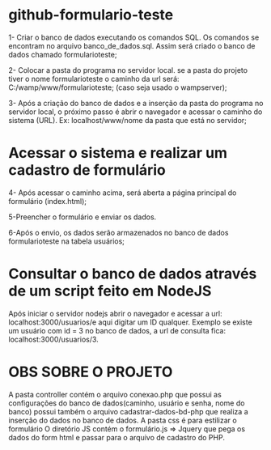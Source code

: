 # github-formulario-teste

 1- Criar o banco de dados executando os comandos SQL. Os comandos se encontram no arquivo banco_de_dados.sql. Assim será criado o banco de dados chamado formularioteste;
 
 2- Colocar a pasta do programa no servidor local. se a pasta do projeto tiver o nome formularioteste o caminho da url será: C:/wamp/www/formularioteste; (caso seja usado o wampserver);
 
 3- Após a criação do banco de dados e a inserção da pasta do programa no servidor local, o próximo passo é abrir o navegador e acessar o caminho do sistema (URL).
 Ex: localhost/www/nome da pasta que está no servidor;
 
# Acessar o sistema e realizar um cadastro de formulário

 4- Após acessar o caminho acima, será aberta a página principal do formulário (index.html);
 
 5-Preencher o formulário e enviar os dados.
 
 6-Após o envio, os dados serão armazenados no banco de dados formularioteste na tabela usuários;
 
# Consultar o banco de dados através de um script feito em NodeJS
 
 
 
 Após iniciar o servidor nodejs abrir o navegador e acessar a url: localhost:3000/usuarios/e aqui digitar um ID qualquer.
 Exemplo se existe um usuário com id = 3 no banco de dados, a url de consulta fica: localhost:3000/usuarios/3.

# OBS SOBRE O PROJETO
 A pasta controller contém o arquivo conexao.php que possui as configurações do banco de dados(caminho, usuário e senha, nome do banco)
 possui também o arquivo cadastrar-dados-bd-php que realiza a inserção do dados no banco de dados.
 A pasta css é para estilizar o formulário
 O diretório JS contém o formulário.js => Jquery que pega os dados do form html e passar para o arquivo de cadastro do PHP.

